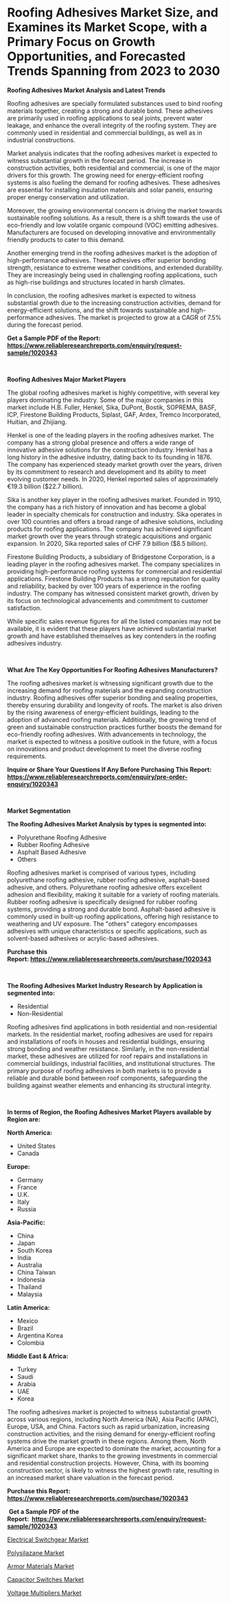 <p><h1>Roofing Adhesives Market Size, and Examines its Market Scope, with a Primary Focus on Growth Opportunities, and Forecasted Trends Spanning from 2023 to 2030</h1></p><p><strong>Roofing Adhesives Market Analysis and Latest Trends</strong></p>
<p><p>Roofing adhesives are specially formulated substances used to bind roofing materials together, creating a strong and durable bond. These adhesives are primarily used in roofing applications to seal joints, prevent water leakage, and enhance the overall integrity of the roofing system. They are commonly used in residential and commercial buildings, as well as in industrial constructions.</p><p>Market analysis indicates that the roofing adhesives market is expected to witness substantial growth in the forecast period. The increase in construction activities, both residential and commercial, is one of the major drivers for this growth. The growing need for energy-efficient roofing systems is also fueling the demand for roofing adhesives. These adhesives are essential for installing insulation materials and solar panels, ensuring proper energy conservation and utilization.</p><p>Moreover, the growing environmental concern is driving the market towards sustainable roofing solutions. As a result, there is a shift towards the use of eco-friendly and low volatile organic compound (VOC) emitting adhesives. Manufacturers are focused on developing innovative and environmentally friendly products to cater to this demand.</p><p>Another emerging trend in the roofing adhesives market is the adoption of high-performance adhesives. These adhesives offer superior bonding strength, resistance to extreme weather conditions, and extended durability. They are increasingly being used in challenging roofing applications, such as high-rise buildings and structures located in harsh climates.</p><p>In conclusion, the roofing adhesives market is expected to witness substantial growth due to the increasing construction activities, demand for energy-efficient solutions, and the shift towards sustainable and high-performance adhesives. The market is projected to grow at a CAGR of 7.5% during the forecast period.</p></p>
<p><strong>Get a Sample PDF of the Report:&nbsp; <a href="https://www.reliableresearchreports.com/enquiry/request-sample/1020343">https://www.reliableresearchreports.com/enquiry/request-sample/1020343</a></strong></p>
<p>&nbsp;</p>
<p><strong>Roofing Adhesives Major Market Players</strong></p>
<p><p>The global roofing adhesives market is highly competitive, with several key players dominating the industry. Some of the major companies in this market include H.B. Fuller, Henkel, Sika, DuPont, Bostik, SOPREMA, BASF, ICP, Firestone Building Products, Siplast, GAF, Ardex, Tremco Incorporated, Huitian, and Zhijiang.</p><p>Henkel is one of the leading players in the roofing adhesives market. The company has a strong global presence and offers a wide range of innovative adhesive solutions for the construction industry. Henkel has a long history in the adhesive industry, dating back to its founding in 1876. The company has experienced steady market growth over the years, driven by its commitment to research and development and its ability to meet evolving customer needs. In 2020, Henkel reported sales of approximately €19.3 billion ($22.7 billion).</p><p>Sika is another key player in the roofing adhesives market. Founded in 1910, the company has a rich history of innovation and has become a global leader in specialty chemicals for construction and industry. Sika operates in over 100 countries and offers a broad range of adhesive solutions, including products for roofing applications. The company has achieved significant market growth over the years through strategic acquisitions and organic expansion. In 2020, Sika reported sales of CHF 7.9 billion ($8.5 billion).</p><p>Firestone Building Products, a subsidiary of Bridgestone Corporation, is a leading player in the roofing adhesives market. The company specializes in providing high-performance roofing systems for commercial and residential applications. Firestone Building Products has a strong reputation for quality and reliability, backed by over 100 years of experience in the roofing industry. The company has witnessed consistent market growth, driven by its focus on technological advancements and commitment to customer satisfaction.</p><p>While specific sales revenue figures for all the listed companies may not be available, it is evident that these players have achieved substantial market growth and have established themselves as key contenders in the roofing adhesives industry.</p></p>
<p>&nbsp;</p>
<p><strong>What Are The Key Opportunities For Roofing Adhesives Manufacturers?</strong></p>
<p><p>The roofing adhesives market is witnessing significant growth due to the increasing demand for roofing materials and the expanding construction industry. Roofing adhesives offer superior bonding and sealing properties, thereby ensuring durability and longevity of roofs. The market is also driven by the rising awareness of energy-efficient buildings, leading to the adoption of advanced roofing materials. Additionally, the growing trend of green and sustainable construction practices further boosts the demand for eco-friendly roofing adhesives. With advancements in technology, the market is expected to witness a positive outlook in the future, with a focus on innovations and product development to meet the diverse roofing requirements.</p></p>
<p><strong>Inquire or Share Your Questions If Any Before Purchasing This Report: <a href="https://www.reliableresearchreports.com/enquiry/pre-order-enquiry/1020343">https://www.reliableresearchreports.com/enquiry/pre-order-enquiry/1020343</a></strong></p>
<p>&nbsp;</p>
<p><strong>Market Segmentation</strong></p>
<p><strong>The Roofing Adhesives Market Analysis by types is segmented into:</strong></p>
<p><ul><li>Polyurethane Roofing Adhesive</li><li>Rubber Roofing Adhesive</li><li>Asphalt Based Adhesive</li><li>Others</li></ul></p>
<p><p>Roofing adhesives market is comprised of various types, including polyurethane roofing adhesive, rubber roofing adhesive, asphalt-based adhesive, and others. Polyurethane roofing adhesive offers excellent adhesion and flexibility, making it suitable for a variety of roofing materials. Rubber roofing adhesive is specifically designed for rubber roofing systems, providing a strong and durable bond. Asphalt-based adhesive is commonly used in built-up roofing applications, offering high resistance to weathering and UV exposure. The "others" category encompasses adhesives with unique characteristics or specific applications, such as solvent-based adhesives or acrylic-based adhesives.</p></p>
<p><strong>Purchase this Report:&nbsp;<a href="https://www.reliableresearchreports.com/purchase/1020343">https://www.reliableresearchreports.com/purchase/1020343</a></strong></p>
<p>&nbsp;</p>
<p><strong>The Roofing Adhesives Market Industry Research by Application is segmented into:</strong></p>
<p><ul><li>Residential</li><li>Non-Residential</li></ul></p>
<p><p>Roofing adhesives find applications in both residential and non-residential markets. In the residential market, roofing adhesives are used for repairs and installations of roofs in houses and residential buildings, ensuring strong bonding and weather resistance. Similarly, in the non-residential market, these adhesives are utilized for roof repairs and installations in commercial buildings, industrial facilities, and institutional structures. The primary purpose of roofing adhesives in both markets is to provide a reliable and durable bond between roof components, safeguarding the building against weather elements and enhancing its structural integrity.</p></p>
<p>&nbsp;</p>
<p><strong>In terms of Region, the Roofing Adhesives Market Players available by Region are:</strong></p>
<p>
    <p> <strong> North America: </strong>
        <ul>
            <li>United States</li>
            <li>Canada</li>
        </ul>
        </p> 
    <p> <strong> Europe: </strong>
        <ul>
            <li>Germany</li>
            <li>France</li>
            <li>U.K.</li>
            <li>Italy</li>
            <li>Russia</li>
        </ul>
        </p> 
    <p> <strong> Asia-Pacific: </strong>
        <ul>
            <li>China</li>
            <li>Japan</li>
            <li>South Korea</li>
            <li>India</li>
            <li>Australia</li>
            <li>China Taiwan</li>
            <li>Indonesia</li>
            <li>Thailand</li>
            <li>Malaysia</li>
        </ul>
        </p> 
    <p> <strong> Latin America: </strong>
        <ul>
            <li>Mexico</li>
            <li>Brazil</li>
            <li>Argentina Korea</li>
            <li>Colombia</li>
        </ul>
        </p> 
    <p> <strong> Middle East & Africa: </strong>
        <ul>
            <li>Turkey</li>
            <li>Saudi</li>
            <li>Arabia</li>
            <li>UAE</li>
            <li>Korea</li>
        </ul>
    </p>
    </p>
<p><p>The roofing adhesives market is projected to witness substantial growth across various regions, including North America (NA), Asia Pacific (APAC), Europe, USA, and China. Factors such as rapid urbanization, increasing construction activities, and the rising demand for energy-efficient roofing systems drive the market growth in these regions. Among them, North America and Europe are expected to dominate the market, accounting for a significant market share, thanks to the growing investments in commercial and residential construction projects. However, China, with its booming construction sector, is likely to witness the highest growth rate, resulting in an increased market share valuation in the forecast period.</p></p>
<p><strong>Purchase this Report: <a href="https://www.reliableresearchreports.com/purchase/1020343">https://www.reliableresearchreports.com/purchase/1020343</a></strong></p>
<p>&nbsp;<strong>Get a Sample PDF of the Report:&nbsp;&nbsp;<a href="https://www.reliableresearchreports.com/enquiry/request-sample/1020343">https://www.reliableresearchreports.com/enquiry/request-sample/1020343</a></strong></p>
<p><strong></strong></p>
<p><p><a href="https://medium.com/@krish.reportprime/electrical-switchgear-market-furnishes-information-on-market-share-market-trends-and-market-20d8a43c1285">Electrical Switchgear Market</a></p><p><a href="https://github.com/amae102299/Market-Research-Report-List-1/blob/main/polysilazane-market.md">Polysilazane Market</a></p><p><a href="https://github.com/prosalinda88/Market-Research-Report-List-1/blob/main/armor-materials-market.md">Armor Materials Market</a></p><p><a href="https://medium.com/@aashish.reportprime2/capacitor-switches-market-size-market-outlook-and-market-forecast-2023-to-2030-0b5fa0d55e43">Capacitor Switches Market</a></p><p><a href="https://medium.com/@akshatreportprime/voltage-multipliers-market-analysis-its-cagr-market-segmentation-and-global-industry-overview-1daed73ce7c8">Voltage Multipliers Market</a></p></p>